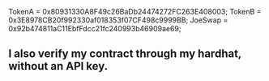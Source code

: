 
  TokenA = 0x80931330A8F49c26BaDb24474272FC263E408003;
  TokenB = 0x3E8978CB20f992330af018353f07CF498c9999BB;
  JoeSwap = 0x92b474811aC11EbfFdcc21fc240993b46909ae69;

  ## I also verify my contract through my hardhat, without an API key.
